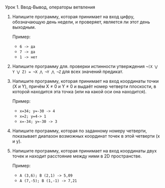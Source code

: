 Урок 1. Ввод-Вывод, операторы ветвления
1. Напишите программу, которая принимает на вход цифру, обозначающую день недели, и проверяет, является ли этот день выходным.

    Пример:

   - `6 -> да`
   - `7 -> да`
   - `1 -> нет`

2. Напишите программу для. проверки истинности утверждения `¬(X ⋁ Y ⋁ Z) = ¬X ⋀ ¬Y ⋀ ¬Z` для всех значений предикат.

3. Напишите программу, которая принимает на вход координаты точки (X и Y), причём X ≠ 0 и Y ≠ 0 и выдаёт номер четверти плоскости, в которой находится эта точка (или на какой оси она находится).

    Пример:

      - `x=34; y=-30 -> 4`
      - `x=2; y=4-> 1`
      - `x=-34; y=-30 -> 3`

4. Напишите программу, которая по заданному номеру четверти, показывает диапазон возможных координат точек в этой четверти (x и y).
5. Напишите программу, которая принимает на вход координаты двух точек и находит расстояние между ними в 2D пространстве.

    Пример:

   - `A (3,6); B (2,1) -> 5,09`
   - `A (7,-5); B (1,-1) -> 7,21`